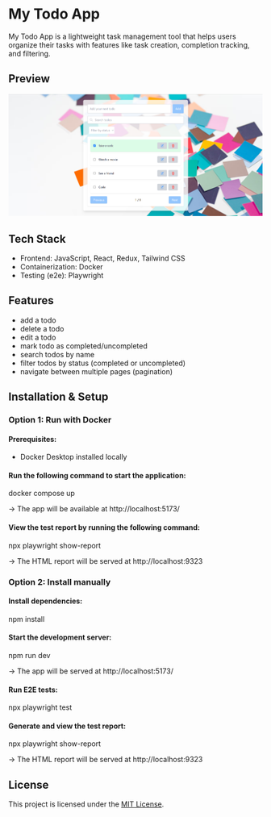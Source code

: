 # My Todo App
My Todo App is a lightweight task management tool that helps users organize their tasks with features like task creation, completion tracking, and filtering.

## Preview

![alt text](todos/src/assets/my_todo_app.png)

## Tech Stack

- Frontend: JavaScript, React, Redux, Tailwind CSS
- Containerization: Docker
- Testing (e2e): Playwright 

## Features
- add a todo
- delete a todo
- edit a todo
- mark todo as completed/uncompleted
- search todos by name
- filter todos by status (completed or uncompleted)
- navigate between multiple pages (pagination)

## Installation & Setup

### Option 1: Run with Docker
#### Prerequisites:
- Docker Desktop installed locally

#### Run the following command to start the application:

docker compose up

 -> The app will be available at http://localhost:5173/

#### View the test report by running the following command:

 npx playwright show-report

 -> The HTML report will be served at http://localhost:9323



### **Option 2: Install manually**

#### Install dependencies:
  npm install

#### Start the development server:
  npm run dev

  -> The app will be served at http://localhost:5173/

#### Run E2E tests:
  npx playwright test

#### Generate and view the test report:  
  npx playwright show-report

  -> The HTML report will be served at http://localhost:9323


## License
This project is licensed under the [MIT License](./LICENSE).

